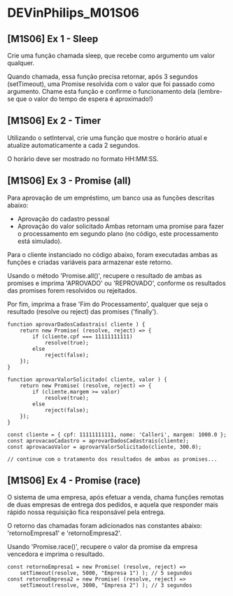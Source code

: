 # DEVinPhilips_M01S06

## [M1S06] Ex 1 - Sleep
Crie uma função chamada sleep, que recebe como argumento um valor qualquer.

Quando chamada, essa função precisa retornar, após 3 segundos (setTimeout), uma Promise resolvida com o valor que foi passado como argumento.
Chame esta função e confirme o funcionamento dela (lembre-se que o valor do tempo de espera é aproximado!)

## [M1S06] Ex 2 - Timer
Utilizando o setInterval, crie uma função que mostre o horário atual e atualize automaticamente a cada 2 segundos.

O horário deve ser mostrado no formato HH:MM:SS.

## [M1S06] Ex 3 - Promise (all)
Para aprovação de um empréstimo, um banco usa as funções descritas abaixo:
- Aprovação do cadastro pessoal
- Aprovação do valor solicitado
Ambas retornam uma promise para fazer o processamento em segundo plano (no código, este processamento está simulado).

Para o cliente instanciado no código abaixo, foram executadas ambas as funções e criadas variáveis para armazenar este retorno.

Usando o método 'Promise.all()', recupere o resultado de ambas as promises e imprima 'APROVADO' ou 'REPROVADO', conforme os resultados das promises forem resolvidos ou rejeitados.

Por fim, imprima a frase 'Fim do Processamento', qualquer que seja o resultado (resolve ou reject) das promises ('finally').
~~~
function aprovarDadosCadastrais( cliente ) {
    return new Promise( (resolve, reject) => {
        if (cliente.cpf === 11111111111)
            resolve(true);
        else 
            reject(false);
    });
}

function aprovarValorSolicitado( cliente, valor ) {
    return new Promise( (resolve, reject) => {
        if (cliente.margem >= valor)
            resolve(true);
        else 
            reject(false);
    });
}

const cliente = { cpf: 11111111111, nome: 'Calleri', margem: 1000.0 };
const aprovacaoCadastro = aprovarDadosCadastrais(cliente);
const aprovacaoValor = aprovarValorSolicitado(cliente, 300.0);

// continue com o tratamento dos resultados de ambas as promises...
~~~

## [M1S06] Ex 4 - Promise (race)
O sistema de uma empresa, após efetuar a venda, chama funções remotas de duas empresas de entrega dos pedidos, e aquela que responder mais rápido nossa requisição fica responsável pela entrega.

O retorno das chamadas foram adicionados nas constantes abaixo: 'retornoEmpresa1' e 'retornoEmpresa2'.

Usando 'Promise.race()', recupere o valor da promise da empresa vencedora e imprima o resultado.

~~~
const retornoEmpresa1 = new Promise( (resolve, reject) => 
    setTimeout(resolve, 5000, "Empresa 1") ); // 5 segundos
const retornoEmpresa2 = new Promise( (resolve, reject) => 
    setTimeout(resolve, 3000, "Empresa 2") ); // 3 segundos
~~~